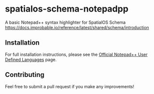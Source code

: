 # spatialos-schema-notepadpp
A basic Notepad++ syntax highlighter for SpatialOS Schema https://docs.improbable.io/reference/latest/shared/schema/introduction

## Installation
For full installation instructions, please see the [Official Notepad++ User Defined Languages](http://docs.notepad-plus-plus.org/index.php/User_Defined_Languages) page.

## Contributing
Feel free to submit a pull request if you make any improvements!
